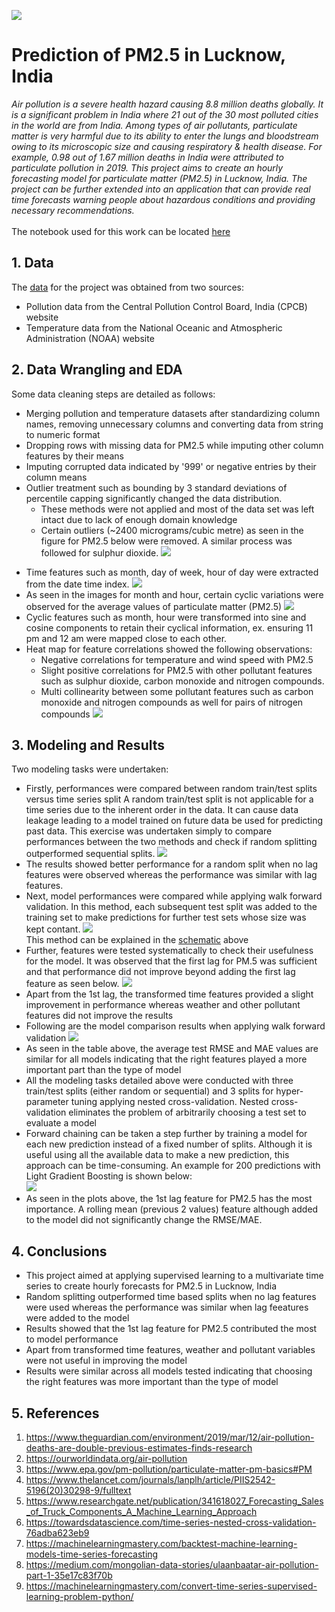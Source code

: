 ![](https://github.com/phatakshaunak/Springboard-Data-Science/blob/master/Capstone%20Project%20%232/Readme%20Files/air_pollution_getty_images.jpg)
# **Prediction of PM2.5 in Lucknow, India**
*Air pollution is a severe health hazard causing 8.8 million deaths globally. It is a significant problem in India where 21 out of the 30 most polluted cities in the world are from India. Among types of air pollutants, particulate matter is very harmful due to its ability to enter the lungs and bloodstream owing to its microscopic size and causing respiratory & health disease. For example, 0.98 out of 1.67 million deaths in India were attributed to particulate pollution in 2019.
This project aims to create an hourly forecasting model for particulate matter (PM2.5) in Lucknow, India. The project can be further extended into an application that can provide real time forecasts warning people about hazardous conditions and providing necessary recommendations.*\
\
The notebook used for this work can be located [here](https://github.com/phatakshaunak/Springboard-Data-Science/blob/master/Capstone%20Project%20%232/Notebooks/Capstone_Project_PM_25_Prediction.ipynb)
## 1. Data
The [data](https://github.com/phatakshaunak/Springboard-Data-Science/tree/master/Capstone%20Project%20%232/Data_CPCB_Lucknow/Cleaned%20Data%20) for the project was obtained from two sources:
  * Pollution data from the Central Pollution Control Board, India (CPCB) website
  * Temperature data from the National Oceanic and Atmospheric Administration (NOAA) website
  
    
## 2. Data Wrangling and EDA
Some data cleaning steps are detailed as follows:
  * Merging pollution and temperature datasets after standardizing column names, removing unnecessary columns and converting data from string to numeric format
  * Dropping rows with missing data for PM2.5 while imputing other column features by their means
  * Imputing corrupted data indicated by '999' or negative entries by their column means
  * Outlier treatment such as bounding by 3 standard deviations of percentile capping significantly changed the data distribution.  
      * These methods were not applied and most of the data set was left intact due to lack of enough domain knowledge
      * Certain outliers (~2400 micrograms/cubic metre) as seen in the figure for PM2.5 below were removed. A similar process was followed for sulphur dioxide.
      ![](https://github.com/phatakshaunak/Springboard-Data-Science/blob/master/Capstone%20Project%20%232/Readme%20Files/PM_25.png)<p align="center">
  * Time features such as month, day of week, hour of day were extracted from the date time index.
      ![](https://github.com/phatakshaunak/Springboard-Data-Science/blob/master/Capstone%20Project%20%232/Readme%20Files/month_pm.png)
  * As seen in the images for month and hour, certain cyclic variations were observed for the average values of particulate matter (PM2.5)
      ![](https://github.com/phatakshaunak/Springboard-Data-Science/blob/master/Capstone%20Project%20%232/Readme%20Files/hourly_pm.jpg)
  * Cyclic features such as month, hour were transformed into sine and cosine components to retain their cyclical information, ex. ensuring 11 pm and 12 am were mapped close to each other.
  * Heat map for feature correlations showed the following observations:
      *	Negative correlations for temperature and wind speed with PM2.5
      * Slight positive correlations for PM2.5 with other pollutant features such as sulphur dioxide, carbon monoxide and nitrogen compounds.
      * Multi collinearity between some pollutant features such as carbon monoxide and nitrogen compounds as well for pairs of nitrogen compounds
      ![](https://github.com/phatakshaunak/Springboard-Data-Science/blob/master/Capstone%20Project%20%232/Readme%20Files/Correlation_Map.jpg)
## 3. Modeling and Results
Two modeling tasks were undertaken:
  * Firstly, performances were compared between random train/test splits versus time series split 
    A random train/test split is not applicable for a time series due to the inherent order in the data. It can cause data leakage leading to a model trained on future data be used for predicting past data. This exercise was undertaken simply to compare performances between the two methods and check if random splitting outperformed sequential splits.
    ![](https://github.com/phatakshaunak/Springboard-Data-Science/blob/master/Capstone%20Project%20%232/Readme%20Files/random_results.png)
  * The results showed better performance for a random split when no lag features were observed whereas the performance was similar with lag features.
  * Next, model performances were compared while applying walk forward validation. In this method, each subsequent test split was added to the training set to make predictions for further test sets whose size was kept contant.
   ![](https://github.com/phatakshaunak/Springboard-Data-Science/blob/master/Capstone%20Project%20%232/Readme%20Files/forward_chaining.png)\
  This method can be explained in the [schematic](https://www.researchgate.net/publication/341618027_Forecasting_Sales_of_Truck_Components_A_Machine_Learning_Approach) above 
  * Further, features were tested systematically to check their usefulness for the model. It was observed that the first lag for PM.5 was sufficient  and that performance did not improve beyond adding the first lag feature as seen below.
![](https://github.com/phatakshaunak/Springboard-Data-Science/blob/master/Capstone%20Project%20%232/Readme%20Files/lag_var.png)
  * Apart from the 1st lag, the transformed time features provided a slight improvement in performance whereas weather and other pollutant features did not improve the results
  * Following are the model comparison results when applying walk forward validation
![](https://github.com/phatakshaunak/Springboard-Data-Science/blob/master/Capstone%20Project%20%232/Readme%20Files/walk_forward_metric.png)   
  * As seen in the table above, the average test RMSE and MAE values are similar for all models indicating that the right features played a more important part than the type of model
  * All the modeling tasks detailed above were conducted with three train/test splits (either random or sequential) and 3 splits for hyper-parameter tuning applying nested cross-validation. Nested cross-validation eliminates the problem of arbitrarily choosing a test set to evaluate a model
  * Forward chaining can be taken a step further by training a model for each new prediction instead of a fixed number of splits. Although it is useful using all the available data to make a new prediction, this approach can be time-consuming. An example for 200 predictions with Light Gradient Boosting is shown below:  
  ![](https://github.com/phatakshaunak/Springboard-Data-Science/blob/master/Capstone%20Project%20%232/Readme%20Files/walk_forward_results.png)  
  * As seen in the plots above, the 1st lag feature for PM2.5 has the most importance. A rolling mean (previous 2 values) feature although added to the model did not significantly change the RMSE/MAE.

  ## 4. Conclusions
  
  * This project aimed at applying supervised learning to a multivariate time series to create hourly forecasts for PM2.5 in Lucknow, India
  * Random splitting outperformed time based splits when no lag features were used whereas the performance was similar when lag feeatures were added to the model
  * Results showed that the 1st lag feature for PM2.5 contributed the most to model performance
  * Apart from transformed time features, weather and pollutant variables were not useful in improving the model
  * Results were similar across all models tested indicating that choosing the right features was more important than the type of model
  
  ## 5. References
  
  1. https://www.theguardian.com/environment/2019/mar/12/air-pollution-deaths-are-double-previous-estimates-finds-research
  1. https://ourworldindata.org/air-pollution
  1. https://www.epa.gov/pm-pollution/particulate-matter-pm-basics#PM
  1. https://www.thelancet.com/journals/lanplh/article/PIIS2542-5196(20)30298-9/fulltext
  1. https://www.researchgate.net/publication/341618027_Forecasting_Sales_of_Truck_Components_A_Machine_Learning_Approach
  1. https://towardsdatascience.com/time-series-nested-cross-validation-76adba623eb9
  1. https://machinelearningmastery.com/backtest-machine-learning-models-time-series-forecasting
  1. https://medium.com/mongolian-data-stories/ulaanbaatar-air-pollution-part-1-35e17c83f70b
  1. https://machinelearningmastery.com/convert-time-series-supervised-learning-problem-python/
  
